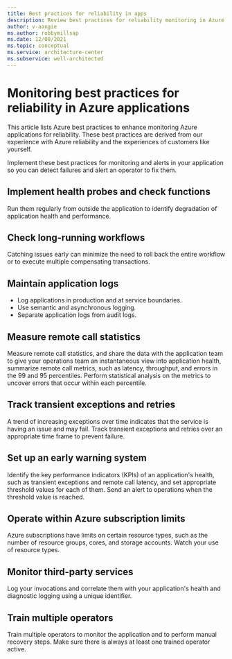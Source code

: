 ```yaml
---
title: Best practices for reliability in apps
description: Review best practices for reliability monitoring in Azure applications within the Azure Well-Architected Framework.
author: v-aangie
ms.author: robbymillsap
ms.date: 12/08/2021
ms.topic: conceptual
ms.service: architecture-center
ms.subservice: well-architected
---
```


# Monitoring best practices for reliability in Azure applications

This article lists Azure best practices to enhance monitoring Azure applications for reliability. These best practices are derived from our experience with Azure reliability and the experiences of customers like yourself.

Implement these best practices for monitoring and alerts in your application so you can detect failures and alert an operator to fix them.

## Implement health probes and check functions

Run them regularly from outside the application to identify degradation of application health and performance.

## Check long-running workflows

Catching issues early can minimize the need to roll back the entire workflow or to execute multiple compensating transactions.

## Maintain application logs

- Log applications in production and at service boundaries.
- Use semantic and asynchronous logging.
- Separate application logs from audit logs.

## Measure remote call statistics

Measure remote call statistics, and share the data with the application team to give your operations team an instantaneous view into application health, summarize remote call metrics, such as latency, throughput, and errors in the 99 and 95 percentiles. Perform statistical analysis on the metrics to uncover errors that occur within each percentile.

## Track transient exceptions and retries

A trend of increasing exceptions over time indicates that the service is having an issue and may fail. Track transient exceptions and retries over an appropriate time frame to prevent failure.

## Set up an early warning system

Identify the key performance indicators (KPIs) of an application's health, such as transient exceptions and remote call latency, and set appropriate threshold values for each of them. Send an alert to operations when the threshold value is reached.

## Operate within Azure subscription limits

Azure subscriptions have limits on certain resource types, such as the number of resource groups, cores, and storage accounts. Watch your use of resource types.

## Monitor third-party services

Log your invocations and correlate them with your application's health and diagnostic logging using a unique identifier.

## Train multiple operators

Train multiple operators to monitor the application and to perform manual recovery steps. Make sure there is always at least one trained operator active.

